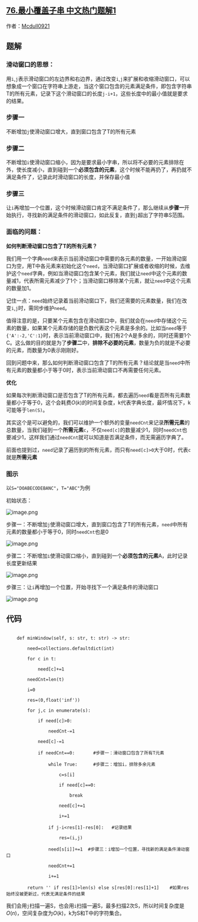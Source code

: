## [76.最小覆盖子串 中文热门题解1](https://leetcode.cn/problems/minimum-window-substring/solutions/100000/tong-su-qie-xiang-xi-de-miao-shu-hua-dong-chuang-k)

作者：[Mcdull0921](https://leetcode.cn/u/Mcdull0921)

## 题解

### 滑动窗口的思想：
用`i`,`j`表示滑动窗口的左边界和右边界，通过改变`i`,`j`来扩展和收缩滑动窗口，可以想象成一个窗口在字符串上游走，当这个窗口包含的元素满足条件，即包含字符串T的所有元素，记录下这个滑动窗口的长度`j-i+1`，这些长度中的最小值就是要求的结果。

### 步骤一
不断增加`j`使滑动窗口增大，直到窗口包含了T的所有元素

### 步骤二
不断增加`i`使滑动窗口缩小，因为是要求最小字串，所以将不必要的元素排除在外，使长度减小，直到碰到一个**必须包含的元素**，这个时候不能再扔了，再扔就不满足条件了，记录此时滑动窗口的长度，并保存最小值

### 步骤三
让`i`再增加一个位置，这个时候滑动窗口肯定不满足条件了，那么继续从**步骤一**开始执行，寻找新的满足条件的滑动窗口，如此反复，直到`j`超出了字符串S范围。

### 面临的问题：
**如何判断滑动窗口包含了T的所有元素？**
我们用一个字典`need`来表示当前滑动窗口中需要的各元素的数量，一开始滑动窗口为空，用T中各元素来初始化这个`need`，当滑动窗口扩展或者收缩的时候，去维护这个`need`字典，例如当滑动窗口包含某个元素，我们就让`need`中这个元素的数量减1，代表所需元素减少了1个；当滑动窗口移除某个元素，就让`need`中这个元素的数量加1。
记住一点：`need`始终记录着当前滑动窗口下，我们还需要的元素数量，我们在改变`i`,`j`时，需同步维护`need`。
值得注意的是，只要某个元素包含在滑动窗口中，我们就会在`need`中存储这个元素的数量，如果某个元素存储的是负数代表这个元素是多余的。比如当`need`等于`{'A':-2,'C':1}`时，表示当前滑动窗口中，我们有2个A是多余的，同时还需要1个C。这么做的目的就是为了**步骤二**中，**排除不必要的元素**，数量为负的就是不必要的元素，而数量为0表示刚刚好。
回到问题中来，那么如何判断滑动窗口包含了T的所有元素？结论就是当`need`中所有元素的数量都小于等于0时，表示当前滑动窗口不再需要任何元素。
**优化**
如果每次判断滑动窗口是否包含了T的所有元素，都去遍历`need`看是否所有元素数量都小于等于0，这个会耗费$O(k)$的时间复杂度，k代表字典长度，最坏情况下，k可能等于`len(S)`。
其实这个是可以避免的，我们可以维护一个额外的变量`needCnt`来记录**所需元素**的总数量，当我们碰到一个**所需元素**`c`，不仅`need[c]`的数量减少1，同时`needCnt`也要减少1，这样我们通过`needCnt`就可以知道是否满足条件，而无需遍历字典了。
前面也提到过，`need`记录了遍历到的所有元素，而只有`need[c]>0`大于0时，代表`c`就是**所需元素**

### 图示
以`S="DOABECODEBANC"`，`T="ABC"`为例
初始状态：
![image.png](https://pic.leetcode-cn.com/5b9c45086d9e92698ed07e52906f733fa5d20a041db19c1a7cb59661bae3ff1e-image.png)
步骤一：不断增加`j`使滑动窗口增大，直到窗口包含了T的所有元素，`need`中所有元素的数量都小于等于0，同时`needCnt`也是0
![image.png](https://pic.leetcode-cn.com/a51af8640675557508b92ea1f188065b49650820fbb1ec8640b4b30b46f4f3f2-image.png)
步骤二：不断增加`i`使滑动窗口缩小，直到碰到一个**必须包含的元素**A，此时记录长度更新结果
![image.png](https://pic.leetcode-cn.com/29950c0dc380f33fdb423e389284d47b23509abc5080823643a866fee68f8211-image.png)
步骤三：让`i`再增加一个位置，开始寻找下一个满足条件的滑动窗口
![image.png](https://pic.leetcode-cn.com/9109ce08db98a1f30372b96853fa95f8bf0b63cb2c926090dae0bfdd75ef52ba-image.png)


## 代码

```python3
    def minWindow(self, s: str, t: str) -> str:
        need=collections.defaultdict(int)
        for c in t:
            need[c]+=1
        needCnt=len(t)
        i=0
        res=(0,float('inf'))
        for j,c in enumerate(s):
            if need[c]>0:
                needCnt-=1
            need[c]-=1
            if needCnt==0:       #步骤一：滑动窗口包含了所有T元素
                while True:      #步骤二：增加i，排除多余元素
                    c=s[i] 
                    if need[c]==0:
                        break
                    need[c]+=1
                    i+=1
                if j-i<res[1]-res[0]:   #记录结果
                    res=(i,j)
                need[s[i]]+=1  #步骤三：i增加一个位置，寻找新的满足条件滑动窗口
                needCnt+=1
                i+=1
        return '' if res[1]>len(s) else s[res[0]:res[1]+1]    #如果res始终没被更新过，代表无满足条件的结果
```
我们会用`j`扫描一遍S，也会用`i`扫描一遍S，最多扫描2次S，所以时间复杂度是$O(n)$，空间复杂度为$O(k)$，k为S和T中的字符集合。